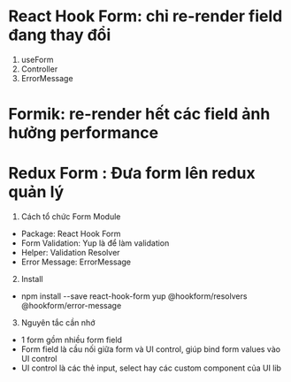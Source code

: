 # React Hook Form: chỉ re-render field đang thay đổi

1. useForm
2. Controller
3. ErrorMessage

# Formik: re-render hết các field ảnh hưởng performance

# Redux Form : Đưa form lên redux quản lý

1. Cách tổ chức Form Module

- Package: React Hook Form
- Form Validation: Yup là để làm validation
- Helper: Validation Resolver
- Error Message: ErrorMessage

2. Install

- npm install --save react-hook-form yup @hookform/resolvers @hookform/error-message

3. Nguyên tắc cần nhớ

- 1 form gồm nhiều form field
- Form field là cầu nối giữa form và UI control, giúp bind form values vào UI control
- UI control là các thẻ input, select hay các custom component của UI lib
